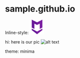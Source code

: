 # sample.github.io

Inline-style: 
![alt text](https://github.com/adam-p/markdown-here/raw/master/src/common/images/icon48.png "Logo Title Text 1")

hi: here is our pic
![alt text](https://cdn.shopify.com/s/files/1/0135/1827/4660/articles/pexels-photo-301599_775x.jpg?v=1551548363)

theme: minima
